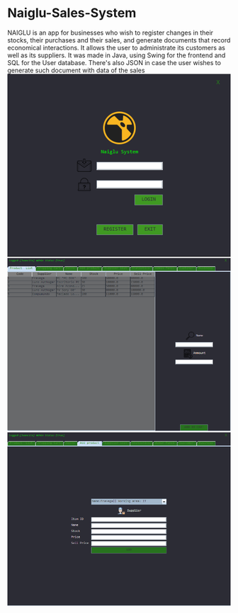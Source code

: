 # Naiglu-Sales-System
NAIGLU is an app for businesses who wish to register changes in their stocks, their purchases and their sales, and generate documents that record economical interactions. It allows the user to administrate its customers as well as its suppliers. It was made in Java, using Swing for the frontend and SQL for the User database. There's also JSON in case the user wishes to generate such document with data of the sales
![Image text](https://github.com/Ignacio-Pavone/Naiglu-Sales-System/blob/master/assets/login.png)
![Image text](https://github.com/Ignacio-Pavone/Naiglu-Sales-System/blob/master/assets/productList.png)
![Image text](https://github.com/Ignacio-Pavone/Naiglu-Sales-System/blob/master/assets/productPanel.png)
